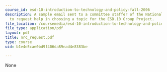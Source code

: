 ```yaml
---
course_id: esd-10-introduction-to-technology-and-policy-fall-2006
description: A sample email sent to a committee staffer of the National Research Council
  to request help in choosing a topic for the ESD.10 Group Project.
file_location: /coursemedia/esd-10-introduction-to-technology-and-policy-fall-2006/b1e4e5cae0bd9f406da89ead4e8383be_nrc_request.pdf
file_type: application/pdf
layout: pdf
title: nrc_request.pdf
type: course
uid: b1e4e5cae0bd9f406da89ead4e8383be

---
```

None